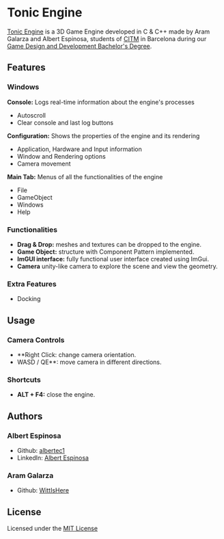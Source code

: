 # Tonic Engine

[Tonic Engine](https://github.com/WittIsHere/Clever-Engine) is a 3D Game Engine developed in C & C++ made by Aram Galarza and Albert Espinosa, students of [CITM](https://www.citm.upc.edu/) in Barcelona during our [Game Design and Development Bachelor's Degree](https://www.citm.upc.edu/cat/estudis/grau-videojocs-bcn/).

## Features

### Windows

**Console:**
Logs real-time information about the engine's processes
* Autoscroll
* Clear console and last log buttons

**Configuration:**
Shows the properties of the engine and its rendering
* Application, Hardware and Input information
* Window and Rendering options
* Camera movement 

**Main Tab:**
Menus of all the functionalities of the engine
* File
* GameObject
* Windows
* Help

### Functionalities

* **Drag & Drop:** meshes and textures can be dropped to the engine.
* **Game Object:** structure with Component Pattern implemented.
* **ImGUI interface:** fully functional user interface created using ImGui.
* **Camera** unity-like camera to explore the scene and view the geometry.

### Extra Features

* Docking

## Usage

### Camera Controls

* **Right Click: change camera orientation.
* WASD / QE**: move camera in different directions.

### Shortcuts

* **ALT + F4:** close the engine.

## Authors

### Albert Espinosa

- Github: [albertec1](https://github.com/albertec1)
- LinkedIn: [Albert Espinosa](https://www.linkedin.com/in/albert-espinosa-castillo-29860a1a2/)
	
### Aram Galarza

- Github: [WittIsHere](https://github.com/WittIsHere)

## License

Licensed under the [MIT License](https://github.com/xavimarin35/TonicEngine/blob/master/LICENSE)
